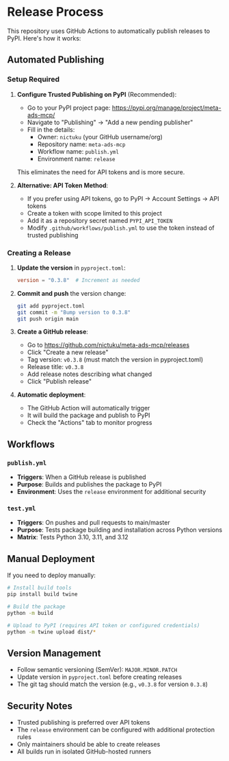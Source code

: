 # Release Process

This repository uses GitHub Actions to automatically publish releases to PyPI. Here's how it works:

## Automated Publishing

### Setup Required

1. **Configure Trusted Publishing on PyPI** (Recommended):
   - Go to your PyPI project page: https://pypi.org/manage/project/meta-ads-mcp/
   - Navigate to "Publishing" → "Add a new pending publisher"
   - Fill in the details:
     - Owner: `nictuku` (your GitHub username/org)
     - Repository name: `meta-ads-mcp`
     - Workflow name: `publish.yml`
     - Environment name: `release`
   
   This eliminates the need for API tokens and is more secure.

2. **Alternative: API Token Method**:
   - If you prefer using API tokens, go to PyPI → Account Settings → API tokens
   - Create a token with scope limited to this project
   - Add it as a repository secret named `PYPI_API_TOKEN`
   - Modify `.github/workflows/publish.yml` to use the token instead of trusted publishing

### Creating a Release

1. **Update the version** in `pyproject.toml`:
   ```toml
   version = "0.3.8"  # Increment as needed
   ```

2. **Commit and push** the version change:
   ```bash
   git add pyproject.toml
   git commit -m "Bump version to 0.3.8"
   git push origin main
   ```

3. **Create a GitHub release**:
   - Go to https://github.com/nictuku/meta-ads-mcp/releases
   - Click "Create a new release"
   - Tag version: `v0.3.8` (must match the version in pyproject.toml)
   - Release title: `v0.3.8`
   - Add release notes describing what changed
   - Click "Publish release"

4. **Automatic deployment**:
   - The GitHub Action will automatically trigger
   - It will build the package and publish to PyPI
   - Check the "Actions" tab to monitor progress

## Workflows

### `publish.yml`
- **Triggers**: When a GitHub release is published
- **Purpose**: Builds and publishes the package to PyPI
- **Environment**: Uses the `release` environment for additional security

### `test.yml`
- **Triggers**: On pushes and pull requests to main/master
- **Purpose**: Tests package building and installation across Python versions
- **Matrix**: Tests Python 3.10, 3.11, and 3.12

## Manual Deployment

If you need to deploy manually:

```bash
# Install build tools
pip install build twine

# Build the package
python -m build

# Upload to PyPI (requires API token or configured credentials)
python -m twine upload dist/*
```

## Version Management

- Follow semantic versioning (SemVer): `MAJOR.MINOR.PATCH`
- Update version in `pyproject.toml` before creating releases
- The git tag should match the version (e.g., `v0.3.8` for version `0.3.8`)

## Security Notes

- Trusted publishing is preferred over API tokens
- The `release` environment can be configured with additional protection rules
- Only maintainers should be able to create releases
- All builds run in isolated GitHub-hosted runners 
